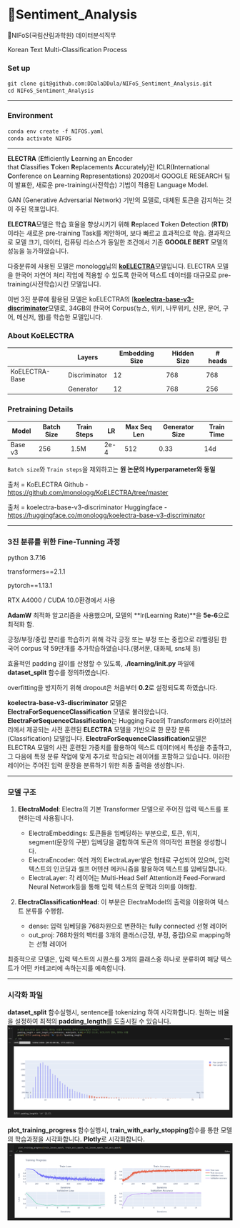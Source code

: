 # 🌳Sentiment_Analysis
🌳NIFoS(국림산림과학원) 데이터분석직무

Korean Text Multi-Classification Process
### Set up

    git clone git@github.com:DDalaDDula/NIFoS_Sentiment_Analysis.git
    cd NIFoS_Sentiment_Analysis

---
### Environment

    conda env create -f NIFOS.yaml
    conda activate NIFOS

---
**ELECTRA** (**E**fficiently **L**earning an **E**ncoder that **C**lassifies **T**oken **R**eplacements **A**ccurately)란 ICLR(**I**nternational **C**onference on **L**earning **R**epresentations) 2020에서 GOOGLE RESEARCH 팀이 발표한, 새로운 pre-training(사전학습) 기법이 적용된 Language Model. 

GAN (Generative Adversarial Network) 기반의 모델로, 대체된 토큰을 감지하는 것이 주된 목표입니다.

**ELECTRA**모델은 학습 효율을 향상시키기 위해 **R**eplaced **T**oken **D**etection (**RTD**)이라는 새로운 pre-training Task를 제안하며, 보다 빠르고 효과적으로 학습. 결과적으로 모델 크기, 데이터, 컴퓨팅 리소스가 동일한 조건에서 기존 **GOOGLE BERT** 모델의 성능을 능가하였습니다. 

다중분류에 사용된 모델은 monologg님의 [**koELECTRA**](https://github.com/monologg/KoELECTRA/tree/master)모델입니다. ELECTRA 모델을 한국어 자연어 처리 작업에 적용할 수 있도록  한국어 텍스트 데이터를  대규모로 pre-training(사전학습)시킨 모델입니다.

이번 3진 분류에 활용된 모델은 koELECTRA의 [[**koelectra-base-v3-discriminator**](https://huggingface.co/monologg/koelectra-base-v3-discriminator)모델로, 34GB의 한국어 Corpus(뉴스, 위키, 나무위키, 신문, 문어, 구어, 메신저, 웹)를 학습한 모델입니다.

### **About KoELECTRA**

|  | Layers | Embedding Size | Hidden Size | # heads |
| --- | --- | --- | --- | --- |
| KoELECTRA-Base | Discriminator | 12 | 768 | 768 |
|  | Generator | 12 | 768 | 256 |

### **Pretraining Details**

| Model | Batch Size | Train Steps | LR | Max Seq Len | Generator Size | Train Time |
| --- | --- | --- | --- | --- | --- | --- |
| Base v3 | 256 | 1.5M | 2e-4 | 512 | 0.33 | 14d |

`Batch size`와 `Train steps`을 제외하고는 **원 논문의 Hyperparameter와 동일**


출처 = KoELECTRA Github - https://github.com/monologg/KoELECTRA/tree/master

출처 = koelectra-base-v3-discriminator Huggingface - https://huggingface.co/monologg/koelectra-base-v3-discriminator

---
### 3진 분류를 위한 Fine-Tunning 과정

python 3.7.16 

transformers==2.1.1

pytorch==1.13.1

RTX A4000 / CUDA 10.0환경에서 사용

**AdamW** 최적화 알고리즘을 사용했으며, 모델의 **lr(Learning Rate)**을 **5e-6**으로 최적화 함.

긍정/부정/중립 분리를 학습하기 위해 각각 긍정 또는 부정 또는 중립으로 라벨링된 한국어 corpus 약 59만개를 추가학습하였습니다.(평서문, 대화체, sns체 등)

효율적인 padding 길이를 산정할 수 있도록, **./learning/__init__.py** 파일에 **dataset_split** 함수를 정의하였습니다.

overfitting을 방지하기 위해 dropout은 처음부터 **0.2**로 설정되도록 하였습니다.

**koelectra-base-v3-discriminator** 모델은 **ElectraForSequenceClassification** 모델로 불러왔습니다. 
**ElectraForSequenceClassification**는 Hugging Face의 Transformers 라이브러리에서 제공되는 사전 훈련된 **ELECTRA** 모델을 기반으로 한 문장 분류(Classification) 모델입니다. **ElectraForSequenceClassification**모델은 ELECTRA 모델의 사전 훈련된 가중치를 활용하여 텍스트 데이터에서 특성을 추출하고, 그 다음에 특정 분류 작업에 맞게 추가로 학습되는 레이어를 포함하고 있습니다. 이러한 레이어는 주어진 입력 문장을 분류하기 위한 최종 출력을 생성합니다.

---
### 모델 구조

1. **ElectraModel**: Electra의 기본 Transformer 모델으로 주어진 입력 텍스트를 표현하는데 사용됩니다.
    - ElectraEmbeddings: 토큰들을 임베딩하는 부분으로, 토큰, 위치, segment(문장의 구분) 임베딩을 결합하여 토큰의 의미적인 표현을 생성합니다.
    - ElectraEncoder: 여러 개의 ElectraLayer쌓은 형태로 구성되어 있으며, 입력 텍스트의 인코딩과 셀프 어텐션 메커니즘을 활용하여 텍스트를 임베딩합니다.
    - ElectraLayer: 각 레이어는 Multi-Head Self Attention과 Feed-Forward Neural Network등을 통해 입력 텍스트의 문맥과 의미를 이해함.
       
2. **ElectraClassificationHead**: 이 부분은 ElectraModel의 출력을 이용하여 텍스트 분류를 수행함.
    - dense: 입력 임베딩을 768차원으로 변환하는 fully connected 선형 레이어
    - out_proj: 768차원의 벡터를 3개의 클래스(긍정, 부정, 중립)으로 mapping하는 선형 레이어

최종적으로 모델은, 입력 텍스트의 시퀀스를 3개의 클래스중 하나로 분류하여 해당 텍스트가 어떤 카테고리에 속하는지를 예측합니다.

---
### 시각화 파일

**dataset_split** 함수실행시, sentence를 tokenizing 하여 시각화합니다. 원하는 비율을 설정하여 최적의 **padding_length**를 도출시킬 수 있습니다.
![Padding_length visualization](./padding_length.PNG)

**plot_training_progress** 함수실행시, **train_with_early_stopping**함수를 통한 모델의 학습과정을 시각화합니다. **Plotly**로 시각화합니다.
![Learing process visualization](./plot_vis.PNG)
